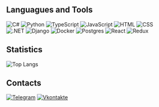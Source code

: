 ## Languagues and Tools


![C#](https://img.shields.io/badge/-CSharp-262424?style=for-the-badge&logo=Csharp&logoColor=764ABC)
![Python](https://img.shields.io/badge/Python-262424?style=for-the-badge&logo=Python)
![TypeScript](https://img.shields.io/badge/-TypeScript-262424?style=for-the-badge&logo=Typescript)
![JavaScript](https://img.shields.io/badge/-JavaScript-262424?style=for-the-badge&logo=Javascript)
![HTML](https://img.shields.io/badge/-HTML-262424?style=for-the-badge&logo=Html5)
![CSS](https://img.shields.io/badge/-CSS-262424?style=for-the-badge&logo=Css3&logoColor=1572B6)\
![.NET](https://img.shields.io/badge/Asp.net-262424?style=for-the-badge&logo=Dotnet&logoColor=764ABC)
![Django](https://img.shields.io/badge/Django-262424?style=for-the-badge&logo=Django&logoColor=0c4b33)
![Docker](https://img.shields.io/badge/Docker-262424?style=for-the-badge&logo=Docker)
![Postgres](https://img.shields.io/badge/Postgres-262424?style=for-the-badge&logo=PostgreSQL)
![React](https://img.shields.io/badge/React-262424?style=for-the-badge&logo=React)
![Redux](https://img.shields.io/badge/Redux-262424?style=for-the-badge&logo=Redux&logoColor=764ABC)

## Statistics

![Top Langs](https://github-readme-stats.vercel.app/api/top-langs/?username=aaalace&theme=dark)

## Contacts

[![Telegram](https://img.shields.io/badge/Telegram-262424?style=for-the-badge&logo=Telegram)](https://t.me/aaalace)
[![Vkontakte](https://img.shields.io/badge/VK-262424?style=for-the-badge&logo=Vk&logoColor=0077FF)](https://vk.com/aaalace)
